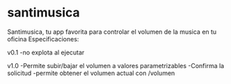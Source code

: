 # santimusica
 Santimusica, tu app favorita para controlar el volumen de la musica en tu oficina
 Especificaciones:
 
 
 v0.1
 -no explota al ejecutar
 
 v1.0
 -Permite subir/bajar el volumen a valores parametrizables
 -Confirma la solicitud
 -permite obtener el volumen actual con /volumen